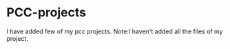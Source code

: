 # PCC-projects
I have added few of my pcc projects.
Note:I haven't added all the files of my project.
